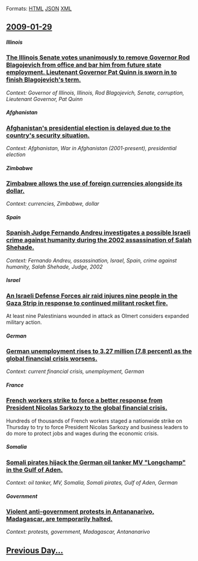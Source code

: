 
Formats: [HTML](2009/01/29/index.html)  [JSON](2009/01/29/index.json)  [XML](2009/01/29/index.xml)  

## [2009-01-29](/news/2009/01/29/index.md)

##### Illinois
### [ The Illinois Senate votes unanimously to remove Governor Rod Blagojevich from office and bar him from future state employment. Lieutenant Governor Pat Quinn is sworn in to finish Blagojevich's term. ](/news/2009/01/29/the-illinois-senate-votes-unanimously-to-remove-governor-rod-blagojevich-from-office-and-bar-him-from-future-state-employment-lieutenant-g.md)
_Context: Governor of Illinois, Illinois, Rod Blagojevich, Senate, corruption, Lieutenant Governor, Pat Quinn_

##### Afghanistan
### [ Afghanistan's presidential election is delayed due to the country's security situation. ](/news/2009/01/29/afghanistan-s-presidential-election-is-delayed-due-to-the-country-s-security-situation.md)
_Context: Afghanistan, War in Afghanistan (2001-present), presidential election_

##### Zimbabwe
### [ Zimbabwe allows the use of foreign currencies alongside its dollar. ](/news/2009/01/29/zimbabwe-allows-the-use-of-foreign-currencies-alongside-its-dollar.md)
_Context: currencies, Zimbabwe, dollar_

##### Spain
### [ Spanish Judge Fernando Andreu investigates a possible Israeli crime against humanity during the 2002 assassination of Salah Shehade. ](/news/2009/01/29/spanish-judge-fernando-andreu-investigates-a-possible-israeli-crime-against-humanity-during-the-2002-assassination-of-salah-shehade.md)
_Context: Fernando Andreu, assassination, Israel, Spain, crime against humanity, Salah Shehade, Judge, 2002_

##### Israel
### [ An Israeli Defense Forces air raid injures nine people in the Gaza Strip in response to continued militant rocket fire. ](/news/2009/01/29/an-israeli-defense-forces-air-raid-injures-nine-people-in-the-gaza-strip-in-response-to-continued-militant-rocket-fire.md)
At least nine Palestinians wounded in attack as Olmert considers expanded military action.

##### German
### [ German unemployment rises to 3.27 million (7.8 percent) as the global financial crisis worsens. ](/news/2009/01/29/german-unemployment-rises-to-3-27-million-7-8-percent-as-the-global-financial-crisis-worsens.md)
_Context: current financial crisis, unemployment, German_

##### France
### [ French workers strike to force a better response from President Nicolas Sarkozy to the global financial crisis. ](/news/2009/01/29/french-workers-strike-to-force-a-better-response-from-president-nicolas-sarkozy-to-the-global-financial-crisis.md)
Hundreds of thousands of French workers staged a nationwide strike on Thursday to try to force President Nicolas Sarkozy and business leaders to do more to protect jobs and wages during the economic crisis.

##### Somalia
### [ Somali pirates hijack the German oil tanker MV "Longchamp" in the Gulf of Aden. ](/news/2009/01/29/somali-pirates-hijack-the-german-oil-tanker-mv-longchamp-in-the-gulf-of-aden.md)
_Context: oil tanker, MV, Somalia, Somali pirates, Gulf of Aden, German_

##### Government
### [ Violent anti-government protests in Antananarivo, Madagascar, are temporarily halted. ](/news/2009/01/29/violent-anti-government-protests-in-antananarivo-madagascar-are-temporarily-halted.md)
_Context: protests, government, Madagascar, Antananarivo_

## [Previous Day...](/news/2009/01/28/index.md)

